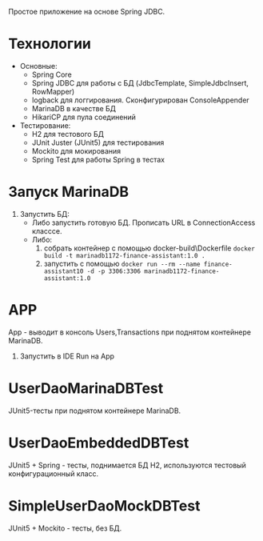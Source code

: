 Простое приложение на основе Spring JDBC.

# Технологии
* Основные:
  * Spring Core
  * Spring JDBC для работы с БД (JdbcTemplate, SimpleJdbcInsert, RowMapper)
  * logback для логгирования. Сконфигурирован ConsoleAppender
  * MarinaDB в качестве БД
  * HikariCP для пула соединений
* Тестирование:
  * H2 для тестового БД
  * JUnit Juster (JUnit5) для тестирования
  * Mockito для мокирования
  * Spring Test для работы Spring в тестах
# Запуск MarinaDB
1) Запустить БД:
    * Либо запустить готовую БД. Прописать URL в ConnectionAccess класссе.
    * Либо:
        1) собрать контейнер с помощью docker-build\Dockerfile
           ```docker build -t marinadb1172-finance-assistant:1.0 .```
        2) запустить с помощью
           ```docker run --rm --name finance-assistant10 -d -p 3306:3306 marinadb1172-finance-assistant:1.0```
# APP
App - выводит в консоль Users,Transactions при поднятом контейнере MarinaDB.
1) Запустить в IDE Run на App
# UserDaoMarinaDBTest
JUnit5-тесты при поднятом контейнере MarinaDB.
# UserDaoEmbeddedDBTest
JUnit5 + Spring - тесты, поднимается БД H2, используются тестовый конфигурационный класс.
# SimpleUserDaoMockDBTest
JUnit5 + Mockito - тесты, без БД.
